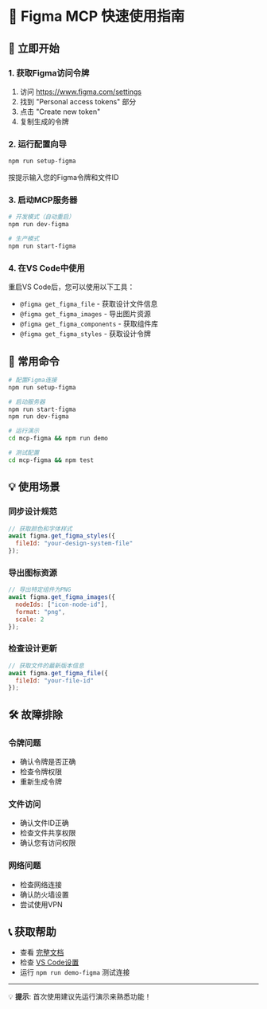 # 🎨 Figma MCP 快速使用指南

## 🚀 立即开始

### 1. 获取Figma访问令牌
1. 访问 https://www.figma.com/settings
2. 找到 "Personal access tokens" 部分
3. 点击 "Create new token"
4. 复制生成的令牌

### 2. 运行配置向导
```bash
npm run setup-figma
```
按提示输入您的Figma令牌和文件ID

### 3. 启动MCP服务器
```bash
# 开发模式（自动重启）
npm run dev-figma

# 生产模式
npm run start-figma
```

### 4. 在VS Code中使用
重启VS Code后，您可以使用以下工具：

- `@figma get_figma_file` - 获取设计文件信息
- `@figma get_figma_images` - 导出图片资源
- `@figma get_figma_components` - 获取组件库
- `@figma get_figma_styles` - 获取设计令牌

## 🔧 常用命令

```bash
# 配置Figma连接
npm run setup-figma

# 启动服务器
npm run start-figma
npm run dev-figma

# 运行演示
cd mcp-figma && npm run demo

# 测试配置
cd mcp-figma && npm test
```

## 💡 使用场景

### 同步设计规范
```javascript
// 获取颜色和字体样式
await figma.get_figma_styles({
  fileId: "your-design-system-file"
});
```

### 导出图标资源
```javascript
// 导出特定组件为PNG
await figma.get_figma_images({
  nodeIds: ["icon-node-id"],
  format: "png",
  scale: 2
});
```

### 检查设计更新
```javascript
// 获取文件的最新版本信息
await figma.get_figma_file({
  fileId: "your-file-id"
});
```

## 🛠️ 故障排除

### 令牌问题
- 确认令牌是否正确
- 检查令牌权限
- 重新生成令牌

### 文件访问
- 确认文件ID正确
- 检查文件共享权限
- 确认您有访问权限

### 网络问题
- 检查网络连接
- 确认防火墙设置
- 尝试使用VPN

## 📞 获取帮助

- 查看 [完整文档](./mcp-figma/README.md)
- 检查 [VS Code设置](./.vscode/settings.json)
- 运行 `npm run demo-figma` 测试连接

---

💡 **提示**: 首次使用建议先运行演示来熟悉功能！
